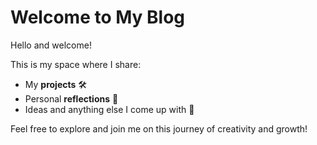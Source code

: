 # Welcome to My Blog

Hello and welcome! 

This is my space where I share:
- My **projects** 🛠️
- Personal **reflections** 💭
- Ideas and anything else I come up with 🌟

Feel free to explore and join me on this journey of creativity and growth!



